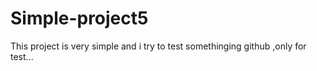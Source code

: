 # Simple-project5
This project is very simple and i try to test somethinging github ,only  for test...
